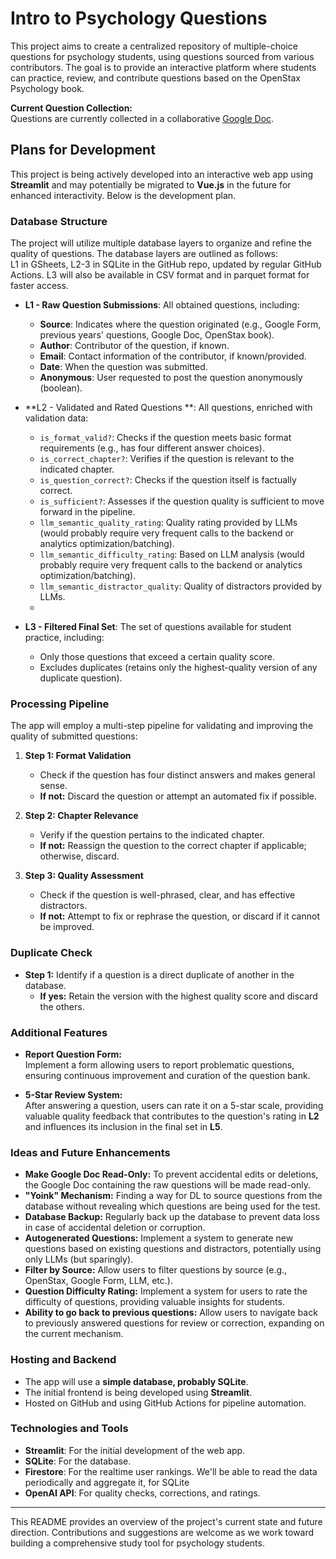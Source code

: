 # Intro to Psychology Questions

This project aims to create a centralized repository of multiple-choice questions for psychology students, using questions sourced from various contributors. The goal is to provide an interactive platform where students can practice, review, and contribute questions based on the OpenStax Psychology book.

**Current Question Collection:**  
Questions are currently collected in a collaborative [Google Doc](https://docs.google.com/document/d/14OcbX4qMwhRGgL2HfmaO_qIqZKjJfzWfvDCaZ8Kxpaw/edit).

## Plans for Development

This project is being actively developed into an interactive web app using **Streamlit** and may potentially be migrated to **Vue.js** in the future for enhanced interactivity. Below is the development plan.

### Database Structure

The project will utilize multiple database layers to organize and refine the quality of questions. The database layers are outlined as follows:  
L1 in GSheets, L2-3 in SQLite in the GitHub repo, updated by regular GitHub Actions.
L3 will also be available in CSV format and in parquet format for faster access.

- **L1 - Raw Question Submissions**: All obtained questions, including:
  - **Source**: Indicates where the question originated (e.g., Google Form, previous years' questions, Google Doc, OpenStax book).
  - **Author**: Contributor of the question, if known.
  - **Email**: Contact information of the contributor, if known/provided.
  - **Date**: When the question was submitted.
  - **Anonymous**: User requested to post the question anonymously (boolean).

- **L2 - Validated and Rated Questions **: All questions, enriched with validation data:
  - `is_format_valid?`: Checks if the question meets basic format requirements (e.g., has four different answer choices).
  - `is_correct_chapter?`: Verifies if the question is relevant to the indicated chapter.
  - `is_question_correct?`: Checks if the question itself is factually correct.
  - `is_sufficient?`: Assesses if the question quality is sufficient to move forward in the pipeline.
  - `llm_semantic_quality_rating`: Quality rating provided by LLMs (would probably require very frequent calls to the backend or analytics optimization/batching).
  - `llm_semantic_difficulty_rating`: Based on LLM analysis (would probably require very frequent calls to the backend or analytics optimization/batching).
  - `llm_semantic_distractor_quality`: Quality of distractors provided by LLMs. 
  - 
- **L3 - Filtered Final Set**: The set of questions available for student practice, including:
  - Only those questions that exceed a certain quality score.
  - Excludes duplicates (retains only the highest-quality version of any duplicate question).

### Processing Pipeline

The app will employ a multi-step pipeline for validating and improving the quality of submitted questions:

1. **Step 1: Format Validation**  
   - Check if the question has four distinct answers and makes general sense.
   - **If not:** Discard the question or attempt an automated fix if possible.

2. **Step 2: Chapter Relevance**  
   - Verify if the question pertains to the indicated chapter.
   - **If not:** Reassign the question to the correct chapter if applicable; otherwise, discard.

3. **Step 3: Quality Assessment**  
   - Check if the question is well-phrased, clear, and has effective distractors.
   - **If not:** Attempt to fix or rephrase the question, or discard if it cannot be improved.

### Duplicate Check

- **Step 1:** Identify if a question is a direct duplicate of another in the database.
  - **If yes:** Retain the version with the highest quality score and discard the others.

### Additional Features

- **Report Question Form:**  
  Implement a form allowing users to report problematic questions, ensuring continuous improvement and curation of the question bank.

- **5-Star Review System:**  
  After answering a question, users can rate it on a 5-star scale, providing valuable quality feedback that contributes to the question's rating in **L2** and influences its inclusion in the final set in **L5**.

### Ideas and Future Enhancements

- **Make Google Doc Read-Only:** To prevent accidental edits or deletions, the Google Doc containing the raw questions will be made read-only.
- **"Yoink" Mechanism:** Finding a way for DL to source questions from the database without revealing which questions are being used for the test.
- **Database Backup:** Regularly back up the database to prevent data loss in case of accidental deletion or corruption.
- **Autogenerated Questions:** Implement a system to generate new questions based on existing questions and distractors, potentially using only LLMs (but sparingly).
- **Filter by Source:** Allow users to filter questions by source (e.g., OpenStax, Google Form, LLM, etc.).
- **Question Difficulty Rating:** Implement a system for users to rate the difficulty of questions, providing valuable insights for students.
- **Ability to go back to previous questions:** Allow users to navigate back to previously answered questions for review or correction, expanding on the current mechanism.

### Hosting and Backend

- The app will use a **simple database, probably SQLite**.
- The initial frontend is being developed using **Streamlit**.
- Hosted on GitHub and using GitHub Actions for pipeline automation.

### Technologies and Tools

- **Streamlit**: For the initial development of the web app.
- **SQLite**: For the database.
- **Firestore**: For the realtime user rankings. We'll be able to read the data periodically and aggregate it, for SQLite
- **OpenAI API**: For quality checks, corrections, and ratings.

---

This README provides an overview of the project's current state and future direction. Contributions and suggestions are welcome as we work toward building a comprehensive study tool for psychology students.
